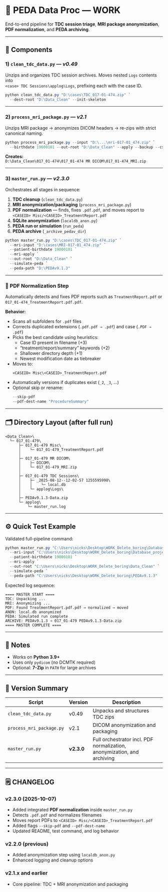 # 📂 PEDA Data Proc — WORK

End-to-end pipeline for **TDC session triage**, **MRI package anonymization**, **PDF normalization**, and **PEDA archiving**.

---

## 🧩 Components

### 1) `clean_tdc_data.py` — *v0.49*
Unzips and organizes TDC session archives. Moves nested `Logs` contents into  
`<case> TDC Sessions\applog\Logs`, prefixing each with the case ID.

```powershell
python clean_tdc_data.py "D:\cases\TDC_017-01-474.zip" `
  --dest-root "D:\Data_Clean" --init-skeleton
```

---

### 2) `process_mri_package.py` — *v2.1*
Unzips MRI package → anonymizes DICOM headers → re-zips with strict canonical naming.

```powershell
python process_mri_package.py --input "D:\...\mri-017-01_474.zip" `
  --birthdate 19600101 --out-root "D:\Data_Clean" --apply --backup --csv-audit
```

**Creates:**  
`D:\Data_Clean\017_01-474\017_01-474 MR DICOM\017_01-474_MRI.zip`

---

### 3) `master_run.py` — *v2.3.0*
Orchestrates all stages in sequence:

1. **TDC cleanup** (`clean_tdc_data.py`)  
2. **MRI anonymization/packaging** (`process_mri_package.py`)  
3. **PDF normalization** — finds, fixes `.pdf.pdf`, and moves report to `<CASEID> Misc/<CASEID>_TreatmentReport.pdf`  
4. **SQLite anonymization** (`localdb_anon.py`)  
5. **PEDA run or simulation** (`run_peda`)  
6. **PEDA archive** (`_archive_pedav_dir`)

```powershell
python master_run.py "D:\cases\TDC_017-01-474.zip" `
  --mri-input "D:\cases\MRI-017-01_474.zip" `
  --patient-birthdate 19000101 `
  --mri-apply `
  --out-root "D:\Data_Clean" `
  --simulate-peda `
  --peda-path "D:\PEDAv9.1.3"
```

---

### 🧾 PDF Normalization Step

Automatically detects and fixes PDF reports such as `TreatmentReport.pdf` or `017_01-474_TreatmentReport.pdf.pdf`.

**Behavior:**
- Scans all subfolders for `.pdf` files  
- Corrects duplicated extensions (`.pdf.pdf → .pdf`) and case (`.PDF → .pdf`)  
- Picks the best candidate using heuristics:
  - Case ID present in filename (+3)
  - “treatment/report/summary” keywords (+2)
  - Shallower directory depth (+1)
  - Newest modification date as tiebreaker  
- Moves to:  
  ```
  <CASEID> Misc\<CASEID>_TreatmentReport.pdf
  ```
- Automatically versions if duplicates exist (`_2`, `_3`, …)
- Optional skip or rename:
  ```powershell
  --skip-pdf
  --pdf-dest-name "ProcedureSummary"
  ```

---

## 🗂 Directory Layout (after full run)

```
<Data_Clean>\
  └─ 017_01-479\
      ├─ 017_01-479 Misc\
      │    └─ 017_01-479_TreatmentReport.pdf
      │
      ├─ 017_01-479 MR DICOM\
      │    ├─ DICOM\
      │    └─ 017_01-479_MRI.zip
      │
      ├─ 017_01-479 TDC Sessions\
      │    ├─ _2025-08-12--12-02-57 1255595998\
      │    │    └─ local.db
      │    └─ applog\Logs\
      │
      ├─ PEDAv9.1.3-Data.zip
      └─ applog\
          └─ master_run.log
```

---

## ⚙️ Quick Test Example

Validated full-pipeline command:

```powershell
python master_run.py "C:\Users\nicks\Desktop\WORK_Delete_boring\Database_project\test_data\test_data\017-01_479_TDC.zip" `
  --mri-input "C:\Users\nicks\Desktop\WORK_Delete_boring\Database_project\test_data\test_data\MRI-017-01_479.zip" `
  --patient-birthdate 19000101 `
  --mri-apply `
  --out-root "C:\Users\nicks\Desktop\WORK_Delete_boring\Data_Clean" `
  --simulate-peda `
  --peda-path "C:\Users\nicks\Desktop\WORK_Delete_boring\PEDAv9.1.3"
```

Expected log sequence:

```
==== MASTER START ====
TDC: Unpacking ...
MRI: Anonymizing ...
PDF: Found TreatmentReport.pdf.pdf → normalized → moved
ANON: local.db anonymized
PEDA: Simulated run complete
ARCHIVE: PEDAv9.1.3 → 017_01-479 PEDAv9.1.3-Data.zip
==== MASTER COMPLETE ====
```

---

## 🧠 Notes
- Works on **Python 3.9+**
- Uses only `pydicom` (no DCMTK required)
- Optional: **7-Zip** in `PATH` for large archives

---

## 🧾 Version Summary

| Script | Version | Description |
|--------|----------|-------------|
| `clean_tdc_data.py` | v0.49 | Unpacks and structures TDC zips |
| `process_mri_package.py` | v2.1 | DICOM anonymization and packaging |
| `master_run.py` | **v2.3.0** | Full orchestrator incl. PDF normalization, anonymization, and archiving |

---

## 🗒️ CHANGELOG

### v2.3.0 (2025-10-07)
- Added integrated **PDF normalization** inside `master_run.py`
- Detects `.pdf.pdf` and normalizes filenames
- Moves report PDFs to `<CASEID> Misc/<CASEID>_TreatmentReport.pdf`
- Added flags `--skip-pdf` and `--pdf-dest-name`
- Updated README, test command, and log behavior

### v2.2.0 (previous)
- Added anonymization step using `localdb_anon.py`
- Enhanced logging and cleanup options

### v2.1.x and earlier
- Core pipeline: TDC + MRI anonymization and packaging

